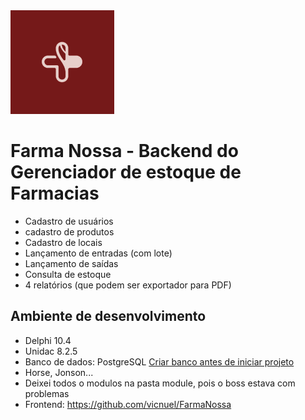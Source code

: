 <img src="https://raw.githubusercontent.com/vicnuel/FarmaNossa/refs/heads/main/Image/Logo.png" />

# Farma Nossa - Backend do Gerenciador de estoque de Farmacias
- Cadastro de usuários
- cadastro de produtos
- Cadastro de locais
- Lançamento de entradas (com lote)
- Lançamento de saídas
- Consulta de estoque
- 4 relatórios (que podem ser exportador para PDF)


## Ambiente de desenvolvimento
- Delphi 10.4
- Unidac 8.2.5
- Banco de dados: PostgreSQL [Criar banco antes de iniciar projeto](https://github.com/vicnuel/FNBackend/blob/main/DB/sql_inicial.sql)
- Horse, Jonson...
- Deixei todos o modulos na pasta module, pois o boss estava com problemas
- Frontend: https://github.com/vicnuel/FarmaNossa 
